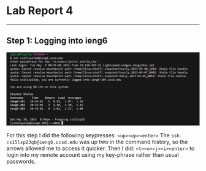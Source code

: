 # Lab Report 4
***

## Step 1: Logging into ieng6

![image](dnnt2.png)

For this step I did the following keypresses: `<up><up><enter>` The `ssh cs15lsp23qb@ieng6.ucsd.edu` was up two in the command history, so the arrows allowed me to access it quicker. Then I did: `<t><o><j><i><enter>` to login into my remote account using my key-phrase rather than usual passwords.
